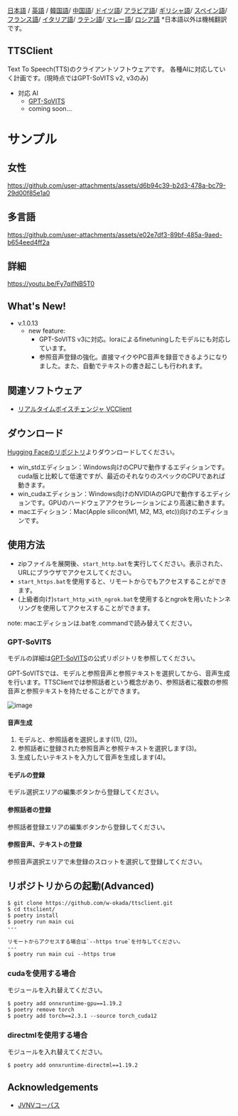 [日本語](/README.md) /
[英語](/docs_i18n/README_en.md) /
[韓国語](/docs_i18n/README_ko.md)/
[中国語](/docs_i18n/README_zh.md)/
[ドイツ語](/docs_i18n/README_de.md)/
[アラビア語](/docs_i18n/README_ar.md)/
[ギリシャ語](/docs_i18n/README_el.md)/
[スペイン語](/docs_i18n/README_es.md)/
[フランス語](/docs_i18n/README_fr.md)/
[イタリア語](/docs_i18n/README_it.md)/
[ラテン語](/docs_i18n/README_la.md)/
[マレー語](/docs_i18n/README_ms.md)/
[ロシア語](/docs_i18n/README_ru.md) 
  *日本語以外は機械翻訳です。

TTSClient
---

Text To Speech(TTS)のクライアントソフトウェアです。
各種AIに対応していく計画です。(現時点ではGPT-SoVITS v2, v3のみ)

- 対応 AI
  - [GPT-SoVITS](https://github.com/RVC-Boss/GPT-SoVITS)
  - coming soon...


# サンプル

## 女性

https://github.com/user-attachments/assets/d6b94c39-b2d3-478a-bc79-29d00f85e1a0

## 多言語

https://github.com/user-attachments/assets/e02e7df3-89bf-485a-9aed-b654eed4ff2a

## 詳細

https://youtu.be/Fy7qifNB5T0

## What's New!
- v.1.0.13
  - new feature:
    - GPT-SoVITS v3に対応。loraによるfinetuningしたモデルにも対応しています。
    - 参照音声登録の強化。直接マイクやPC音声を録音できるようになりました。また、自動でテキストの書き起こしも行われます。




## 関連ソフトウェア
- [リアルタイムボイスチェンジャ VCClient](https://github.com/w-okada/voice-changer)

## ダウンロード
[Hugging Faceのリポジトリ](https://huggingface.co/wok000/ttsclient000/tree/main)よりダウンロードしてください。

- win_stdエディション：Windows向けのCPUで動作するエディションです。cuda版と比較して低速ですが、最近のそれなりのスペックのCPUであれば動きます。
- win_cudaエディション：Windows向けのNVIDIAのGPUで動作するエディションです。GPUのハードウェアアクセラレーションにより高速に動きます。
- macエディション：Mac(Apple silicon(M1, M2, M3, etc))向けのエディションです。

## 使用方法
- zipファイルを展開後、`start_http.bat`を実行してください。表示された、URLにブラウザでアクセスしてください。
- `start_https.bat`を使用すると、リモートからでもアクセスすることができます。
- (上級者向け)`start_http_with_ngrok.bat`を使用するとngrokを用いたトンネリングを使用してアクセスすることができます。

note: macエディションは.batを.commandで読み替えてください。

### GPT-SoVITS

モデルの詳細は[GPT-SoVITS](https://github.com/RVC-Boss/GPT-SoVITS)の公式リポジトリを参照してください。

GPT-SoVITSでは、モデルと参照音声と参照テキストを選択してから、音声生成を行います。TTSClientでは参照話者という概念があり、参照話者に複数の参照音声と参照テキストを持たせることができます。

![image](https://github.com/user-attachments/assets/032a65ed-b9d5-4f8a-8efe-73bd10b66593)

#### 音声生成

1. モデルと、参照話者を選択します((1), (2))。
2. 参照話者に登録された参照音声と参照テキストを選択します(3)。
3. 生成したいテキストを入力して音声を生成します(4)。

#### モデルの登録

モデル選択エリアの編集ボタンから登録してください。

#### 参照話者の登録

参照話者登録エリアの編集ボタンから登録してください。

#### 参照音声、テキストの登録

参照音声選択エリアで未登録のスロットを選択して登録してください。

## リポジトリからの起動(Advanced)

```
$ git clone https://github.com/w-okada/ttsclient.git
$ cd ttsclient/
$ poetry install
$ poetry run main cui
---

リモートからアクセスする場合は`--https true`を付与してください。
---
$ poetry run main cui --https true
```

### cudaを使用する場合
モジュールを入れ替えてください。
```
$ poetry add onnxruntime-gpu==1.19.2
$ poetry remove torch
$ poetry add torch==2.3.1 --source torch_cuda12
```

### directmlを使用する場合
モジュールを入れ替えてください。
```
$ poetry add onnxruntime-directml==1.19.2
```


## Acknowledgements
- [JVNVコーパス](https://sites.google.com/site/shinnosuketakamichi/research-topics/jvnv_corpus)
